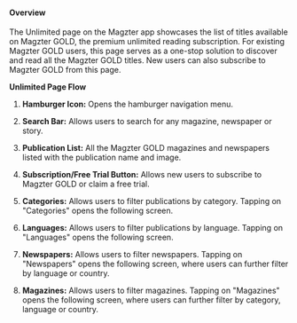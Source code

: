 #### **Overview**

The Unlimited page on the Magzter app showcases the list of titles
available on Magzter GOLD, the premium unlimited reading subscription.
For existing Magzter GOLD users, this page serves as a one-stop solution
to discover and read all the Magzter GOLD titles. New users can also
subscribe to Magzter GOLD from this page.

**Unlimited Page Flow**

1.  **Hamburger Icon:** Opens the hamburger navigation menu.

2.  **Search Bar:** Allows users to search for any magazine, newspaper
    or story.

3.  **Publication List:** All the Magzter GOLD magazines and newspapers
    listed with the publication name and image.

4.  **Subscription/Free Trial Button:** Allows new users to subscribe to
    Magzter GOLD or claim a free trial.

5.  **Categories:** Allows users to filter publications by category.
    Tapping on "Categories" opens the following screen.

<!-- -->

6.  **Languages:** Allows users to filter publications by language.
    Tapping on "Languages" opens the following screen.

<!-- -->

7.  **Newspapers:** Allows users to filter newspapers. Tapping on
    "Newspapers" opens the following screen, where users can further
    filter by language or country.

<!-- -->

8.  **Magazines:** Allows users to filter magazines. Tapping on
    "Magazines" opens the following screen, where users can further
    filter by category, language or country.
